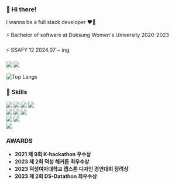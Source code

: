 ### 👋 Hi there!
I wanna be a full stack developer ❤️‍🔥 </br></br>
⚡ Bachelor of software at Duksung Women's University 2020-2023 </br></br>
⚡ SSAFY 12 2024.07 ~ ing </br></br>
<img src="https://img.shields.io/badge/rmfls4359@gmail.com-EA4335?logo=gmail"> <a href="https://velog.io/@femmefatalehaein/"><img src="https://img.shields.io/badge/velog-20C997?logo=velog&logoColor=white"></a>


![Top Langs](https://github-readme-stats.vercel.app/api/top-langs/?username=femmefatalehaein&hide_progress=true) 
<!--![Anurag's GitHub stats](https://github-readme-stats.vercel.app/api?username=femmefatalehaein&show_icons=true&theme=transparent)-->
### :wrench: Skills
<img src="https://img.shields.io/badge/springboot-green?logo=springboot&logoColor=white"> <img src="https://img.shields.io/badge/spring JPA-green?logo=springJPA&logoColor=white"> <img src="https://img.shields.io/badge/spring security-green?logo=springsecurity&logoColor=white">
<img src="https://img.shields.io/badge/react-61DAFB?logo=react&logoColor=white"> </br>
<img src="https://img.shields.io/badge/JAVA-orange?logo=java"> <img src="https://img.shields.io/badge/python-3776AB?logo=python&logoColor=white"> <img src="https://img.shields.io/badge/javascript-F7DF1E?logo=javascript&logoColor=white"><br>
<img src="https://img.shields.io/badge/MySQL-4479A1?logo=mysql&logoColor=white"> <img src="https://img.shields.io/badge/mongoDB-47A248?logo=mmongodb&logoColor=white"> </br>
<img src="https://img.shields.io/badge/Amazon EC2-FF9900?logo=amazonec2&logoColor=white">

### AWARDS

- **2021 제 9회 K-hackathon 우수상**
- **2023 제 2회 덕성 해커톤 최우수상**
- **2023 덕성여자대학교 캡스톤 디자인 경연대회 장려상**
- **2023 제 2회 DS-Datathon 최우수상**


<!--
**femmefatalehaein/femmefatalehaein** is a ✨ _special_ ✨ repository because its `README.md` (this file) appears on your GitHub profile.

Here are some ideas to get you started:

- 🔭 I’m currently working on ...
- 🌱 I’m currently learning ...
- 👯 I’m looking to collaborate on ...
- 🤔 I’m looking for help with ...
- 💬 Ask me about ...
- 📫 How to reach me: ...
- 😄 Pronouns: ...
- ⚡ Fun fact: ...
-->
